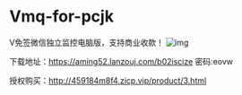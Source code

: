 # Vmq-for-pcjk
V免签微信独立监控电脑版，支持商业收款！
![img](https://gitee.com/tingfengge/image/raw/master/img/jk.png)

下载地址：https://aming52.lanzouj.com/b02iscize 密码:eovw

授权购买：http://459184m8f4.zicp.vip/product/3.html
